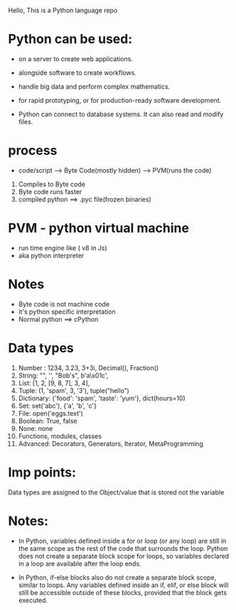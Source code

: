 Hello, This is a Python language repo
# Python can be used:
- on a server to create web applications.
- alongside software to create workflows.
- handle big data and perform complex mathematics.
- for rapid prototyping, or for production-ready software development.


- Python can connect to database systems. It can also read and modify files.

# process
- code/script --> Byte Code(mostly hidden) --> PVM(runs the code)
1. Compiles to Byte code
2. Byte code runs faster
3. compiled python ==> .pyc file(frozen binaries)




# PVM - python virtual machine
- run time engine like ( v8 in Js)
- aka python interpreter

# Notes
- Byte code is not machine code
- it's python specific interpretation
- Normal python ==> cPython

# Data types
1. Number : 1234, 3.23, 3+3i, Decimal(), Fraction()
2. String: "", '', "Bob's", b'a\x01c', 
3. List: [1, 2, [9, 8, 7], 3, 4], 
4. Tuple: (1, 'spam', 3, '3'), tuple("hello")
5. Dictionary: {'food': 'spam', 'taste': 'yum'}, dict(hours=10)
6. Set: set('abc'), {'a', 'b', 'c'}
7. File: open('eggs.text')
8. Boolean: True, false
9. None: none
10. Functions, modules, classes
11. Advanced: Decorators, Generators, Iterator, MetaProgramming


# Imp points:
Data types are assigned to the Object/value that is stored not the variable

# Notes:

- In Python, variables defined inside a for or loop (or any loop) are still in the same scope as the rest of the code that surrounds the loop. Python does not create a separate block scope for loops, so variables declared in a loop are available after the loop ends.


- In Python, if-else blocks also do not create a separate block scope, similar to loops. Any variables defined inside an if, elif, or else block will still be accessible outside of these blocks, provided that the block gets executed.
